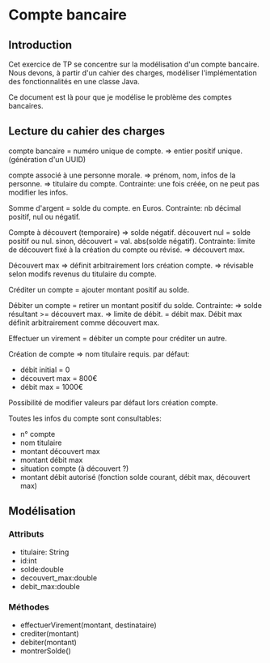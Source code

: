 # Compte bancaire

## Introduction

Cet exercice de TP se concentre sur la modélisation d'un compte bancaire. Nous devons, à partir d'un cahier des charges, modéliser l'implémentation des fonctionnalités en une classe Java.

Ce document est là pour que je modélise le problème des comptes bancaires.

## Lecture du cahier des charges

compte bancaire = numéro unique de compte. => entier positif unique. (génération d'un UUID)

compte associé à une personne morale. => prénom, nom, infos de la personne. => titulaire du compte.
Contrainte: une fois créée, on ne peut pas modifier les infos.

Somme d'argent = solde du compte.
en Euros.
Contrainte: nb décimal positif, nul ou négatif.

Compte à découvert (temporaire)
=> solde négatif.
découvert nul = solde positif ou nul.
sinon, découvert = val. abs(solde négatif).
Contrainte: limite de découvert fixé à la création du compte ou révisé. => découvert max.

Découvert max
=> définit arbitrairement lors création compte.
=> révisable selon modifs revenus du titulaire du compte.

Créditer un compte
= ajouter montant positif au solde.

Débiter un compte
= retirer un montant positif du solde.
Contrainte:
=> solde résultant >= découvert max.
=> limite de débit. = débit max.
Débit max définit arbitrairement comme découvert max.

Effectuer un virement
= débiter un compte pour créditer un autre.

Création de compte
=> nom titulaire requis.
par défaut:

- débit initial = 0
- découvert max = 800€
- débit max = 1000€

Possibilité de modifier valeurs par défaut lors création compte.

Toutes les infos du compte sont consultables:

- n° compte
- nom titulaire
- montant découvert max
- montant débit max
- situation compte (à découvert ?)
- montant débit autorisé (fonction solde courant, débit max, découvert max)

## Modélisation

### Attributs

- titulaire: String
- id:int
- solde:double
- decouvert_max:double
- debit_max:double

### Méthodes

- effectuerVirement(montant, destinataire)
- crediter(montant)
- debiter(montant)
- montrerSolde()
